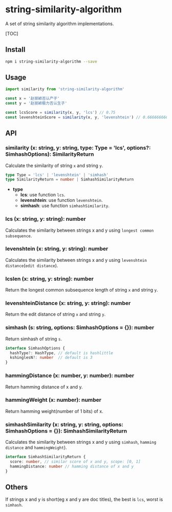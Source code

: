 # string-similarity-algorithm

A set of string similarity algorithm implementations.

[TOC]

## Install
```bash
npm i string-similarity-algorithm --save
```

## Usage
```javascript
import similarity from 'string-similarity-algorithm'

const x = '赵丽颖否认产子'
const y = '赵丽颖极力否认生子'

const lcsScore = similarity(x, y, 'lcs') // 0.75
const levenshteinScore = similarity(x, y, 'levenshtein') // 0.6666666666666667
```

## API

### similarity (x: string, y: string, type: Type = 'lcs', options?: SimhashOptions): SimilarityReturn

Calculate the similarity of string `x` and string `y`.

``` typescript
type Type = 'lcs' | 'levenshtein' | 'simhash'
type SimilarityReturn = number | SimhashSimilarityReturn
```
* **type**
  - **lcs**: use function `lcs`.
  - **levenshtein**: use function `levenshtein`.
  - **simhash**: use function `simhashSimilarity`.

### lcs (x: string, y: string): number
Calculates the similarity between strings x and y using `longest common subsequence`.

### levenshtein (x: string, y: string): number
Calculates the similarity between strings x and y using `levenshtein distance`(`edit distance`).

### lcslen (x: string, y: string): number
Return the longest common subsequence length of string `x` and string `y`.

### levenshteinDistance (x: string, y: string): number
Return the edit distance of string `x` and string `y`.

### simhash (s: string, options: SimhashOptions = {}): number
Return simhash of string `s`.

```typescript
interface SimhashOptions {
  hashType?: HashType, // default is hashlittle
  kshinglesN?: number  // default is 3
}
```
### hammingDistance (x: number, y: number): number
Return hamming distance of x and y.

### hammingWeight (x: number): number
Return hamming weight(number of 1 bits) of x.

### simhashSimilarity (x: string, y: string, options: SimhashOptions = {}): SimhashSimilarityReturn

Calculates the similarity between strings x and y using `simhash`, `hamming distance` and `hammingWeight`).

```typescript
interface SimhashSimilarityReturn {
  score: number, // similar score of x and y, scope: [0, 1]
  hammingDistance: number // hamming distance of x and y
}
```

## Others
If strings x and y is short(eg x and y are doc titles), the best is `lcs`, worst is `simhash`.
